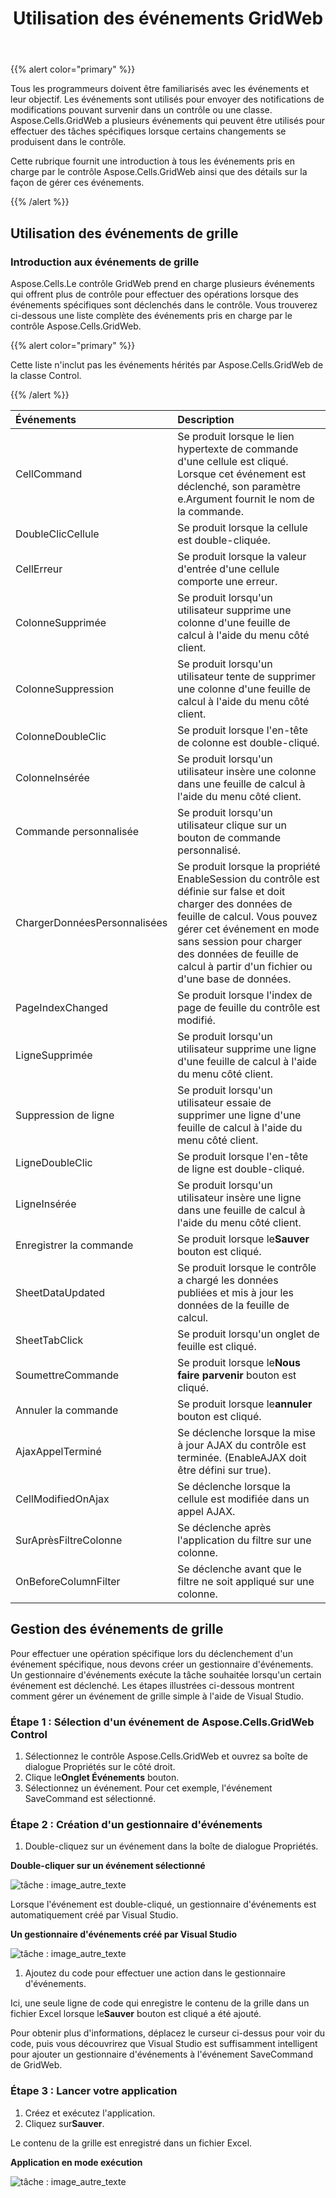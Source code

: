﻿---
title: Utilisation des événements GridWeb
type: docs
weight: 70
url: /fr/net/working-with-gridweb-events/
---
{{% alert color="primary" %}} 

Tous les programmeurs doivent être familiarisés avec les événements et leur objectif. Les événements sont utilisés pour envoyer des notifications de modifications pouvant survenir dans un contrôle ou une classe. Aspose.Cells.GridWeb a plusieurs événements qui peuvent être utilisés pour effectuer des tâches spécifiques lorsque certains changements se produisent dans le contrôle.

Cette rubrique fournit une introduction à tous les événements pris en charge par le contrôle Aspose.Cells.GridWeb ainsi que des détails sur la façon de gérer ces événements.

{{% /alert %}} 
## **Utilisation des événements de grille**
### **Introduction aux événements de grille**
Aspose.Cells.Le contrôle GridWeb prend en charge plusieurs événements qui offrent plus de contrôle pour effectuer des opérations lorsque des événements spécifiques sont déclenchés dans le contrôle. Vous trouverez ci-dessous une liste complète des événements pris en charge par le contrôle Aspose.Cells.GridWeb.

{{% alert color="primary" %}} 

Cette liste n'inclut pas les événements hérités par Aspose.Cells.GridWeb de la classe Control.

{{% /alert %}} 

|**Événements** |**Description** |
|:- |:- |
| CellCommand| Se produit lorsque le lien hypertexte de commande d'une cellule est cliqué. Lorsque cet événement est déclenché, son paramètre e.Argument fournit le nom de la commande.|
| DoubleClicCellule| Se produit lorsque la cellule est double-cliquée.|
| CellErreur| Se produit lorsque la valeur d'entrée d'une cellule comporte une erreur.|
| ColonneSupprimée|Se produit lorsqu'un utilisateur supprime une colonne d'une feuille de calcul à l'aide du menu côté client.|
| ColonneSuppression| Se produit lorsqu'un utilisateur tente de supprimer une colonne d'une feuille de calcul à l'aide du menu côté client.|
| ColonneDoubleClic| Se produit lorsque l'en-tête de colonne est double-cliqué.|
| ColonneInsérée| Se produit lorsqu'un utilisateur insère une colonne dans une feuille de calcul à l'aide du menu côté client.|
| Commande personnalisée| Se produit lorsqu'un utilisateur clique sur un bouton de commande personnalisé.|
| ChargerDonnéesPersonnalisées| Se produit lorsque la propriété EnableSession du contrôle est définie sur false et doit charger des données de feuille de calcul. Vous pouvez gérer cet événement en mode sans session pour charger des données de feuille de calcul à partir d'un fichier ou d'une base de données.|
| PageIndexChanged| Se produit lorsque l'index de page de feuille du contrôle est modifié.|
| LigneSupprimée| Se produit lorsqu'un utilisateur supprime une ligne d'une feuille de calcul à l'aide du menu côté client.|
| Suppression de ligne| Se produit lorsqu'un utilisateur essaie de supprimer une ligne d'une feuille de calcul à l'aide du menu côté client.|
| LigneDoubleClic|Se produit lorsque l'en-tête de ligne est double-cliqué.|
| LigneInsérée| Se produit lorsqu'un utilisateur insère une ligne dans une feuille de calcul à l'aide du menu côté client.|
| Enregistrer la commande| Se produit lorsque le**Sauver** bouton est cliqué.|
| SheetDataUpdated| Se produit lorsque le contrôle a chargé les données publiées et mis à jour les données de la feuille de calcul.|
| SheetTabClick| Se produit lorsqu'un onglet de feuille est cliqué.|
| SoumettreCommande| Se produit lorsque le**Nous faire parvenir** bouton est cliqué.|
| Annuler la commande| Se produit lorsque le**annuler** bouton est cliqué.|
| AjaxAppelTerminé| Se déclenche lorsque la mise à jour AJAX du contrôle est terminée. (EnableAJAX doit être défini sur true).|
| CellModifiedOnAjax| Se déclenche lorsque la cellule est modifiée dans un appel AJAX.|
| SurAprèsFiltreColonne| Se déclenche après l'application du filtre sur une colonne.|
| OnBeforeColumnFilter| Se déclenche avant que le filtre ne soit appliqué sur une colonne.|
## **Gestion des événements de grille**
Pour effectuer une opération spécifique lors du déclenchement d'un événement spécifique, nous devons créer un gestionnaire d'événements. Un gestionnaire d'événements exécute la tâche souhaitée lorsqu'un certain événement est déclenché. Les étapes illustrées ci-dessous montrent comment gérer un événement de grille simple à l'aide de Visual Studio.
### **Étape 1 : Sélection d'un événement de Aspose.Cells.GridWeb Control**
1. Sélectionnez le contrôle Aspose.Cells.GridWeb et ouvrez sa boîte de dialogue Propriétés sur le côté droit.
1.  Clique le**Onglet Événements** bouton.
1. Sélectionnez un événement.
 Pour cet exemple, l'événement SaveCommand est sélectionné.
### **Étape 2 : Création d'un gestionnaire d'événements**
1.  Double-cliquez sur un événement dans la boîte de dialogue Propriétés.

   **Double-cliquer sur un événement sélectionné** 

![tâche : image_autre_texte](working-with-gridweb-events_1.png)




 Lorsque l'événement est double-cliqué, un gestionnaire d'événements est automatiquement créé par Visual Studio.

**Un gestionnaire d'événements créé par Visual Studio** 

![tâche : image_autre_texte](working-with-gridweb-events_2.png)




1. Ajoutez du code pour effectuer une action dans le gestionnaire d'événements.

 Ici, une seule ligne de code qui enregistre le contenu de la grille dans un fichier Excel lorsque le**Sauver** bouton est cliqué a été ajouté.

Pour obtenir plus d'informations, déplacez le curseur ci-dessus pour voir du code, puis vous découvrirez que Visual Studio est suffisamment intelligent pour ajouter un gestionnaire d'événements à l'événement SaveCommand de GridWeb.
### **Étape 3 : Lancer votre application**
1. Créez et exécutez l'application.
1.  Cliquez sur**Sauver**.

 Le contenu de la grille est enregistré dans un fichier Excel.

**Application en mode exécution** 

![tâche : image_autre_texte](working-with-gridweb-events_3.png)
